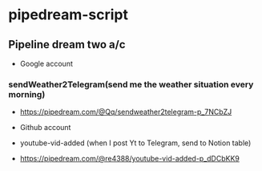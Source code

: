# pipedream-script

## Pipeline dream two a/c
- Google account 
### sendWeather2Telegram(send me the weather situation every morning)
- https://pipedream.com/@Qq/sendweather2telegram-p_7NCbZJ
 
- Github account
- youtube-vid-added (when I post Yt to Telegram, send to Notion table)
- https://pipedream.com/@re4388/youtube-vid-added-p_dDCbKK9




